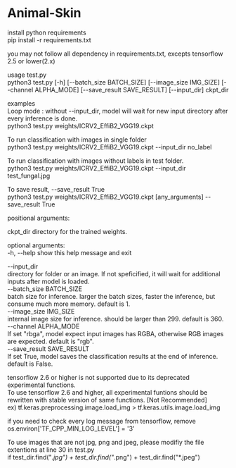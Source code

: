 # Animal-Skin

install python requirements  
 pip install -r requirements.txt  

you may not follow all dependency in requirements.txt, excepts tensorflow 2.5 or lower(2.x)  

usage test.py  
 python3 test.py [-h] [--batch_size BATCH_SIZE] [--image_size IMG_SIZE] [--channel ALPHA_MODE] [--save_result SAVE_RESULT] [--input_dir] ckpt_dir  

examples  
Loop mode : without --input_dir, model will wait for new input directory after every inference is done.  
 python3 test.py weights/ICRV2_EffiB2_VGG19.ckpt  

To run classification with images in single folder  
 python3 test.py weights/ICRV2_EffiB2_VGG19.ckpt --input_dir no_label  
 
To run classification with images without labels in test folder.  
 python3 test.py weights/ICRV2_EffiB2_VGG19.ckpt --input_dir test_fungal.jpg  
 
To save result, --save_result True  
 python3 test.py weights/ICRV2_EffiB2_VGG19.ckpt [any_arguments] --save_result True  



positional arguments:  
  
  ckpt_dir              directory for the trained weights.  

optional arguments:  
  -h, --help            show this help message and exit  
  
  --input_dir               
                        directory for folder or an image. If not speficified, it will wait for additional inputs after model is loaded.  
  --batch_size BATCH_SIZE  
                        batch size for inference. larger the batch sizes, faster the inference, but consume much more memory. default is 1.  
  --image_size IMG_SIZE  
                        internal image size for inference. should be larger than 299. default is 360.  
  --channel ALPHA_MODE  
                        If set "rbga", model expect input images has RGBA, otherwise RGB images are expected. default is "rgb".  
  --save_result SAVE_RESULT  
                        If set True, model saves the classification results at the end of inference. default is False.  
                        


tensorflow 2.6 or higher is not supported due to its deprecated experimental functions.  
To use tensorflow 2.6 and higher, all experimental funtions should be rewritten with stable version of same functions. [Not Recommended]  
ex) tf.keras.preprocessing.image.load_img > tf.keras.utils.image.load_img  

if you need to check every log message from tensorflow, remove os.environ['TF_CPP_MIN_LOG_LEVEL'] = '3'  

To use images that are not jpg, png and jpeg, please modifiy the file extentions at line 30 in test.py  
 if test_dir.find("*.jpg") + test_dir.find("*.png") + test_dir.find("*.jpeg")  
